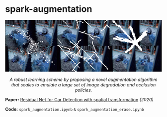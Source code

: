 # spark-augmentation

<p align="center">
  <a href="#"><img src="aug_list.PNG" alt="list of augmentations"></a>
</p>

<p align="center">
    <em>A robust learning scheme by proposing a novel augmentation algorithm that scales to emulate a large set of image degradation and occlusion policies.</em>
</p>


**Paper:** [Residual Net for Car Detection with spatial transformation](https://www.researchgate.net/publication/337312376_Residual_Net_for_Car_Detection_with_spatial_transformation) *(2020)*

**Code:** `spark_augmentation.ipynb` `&` `spark_augmentation_erase.ipynb`
